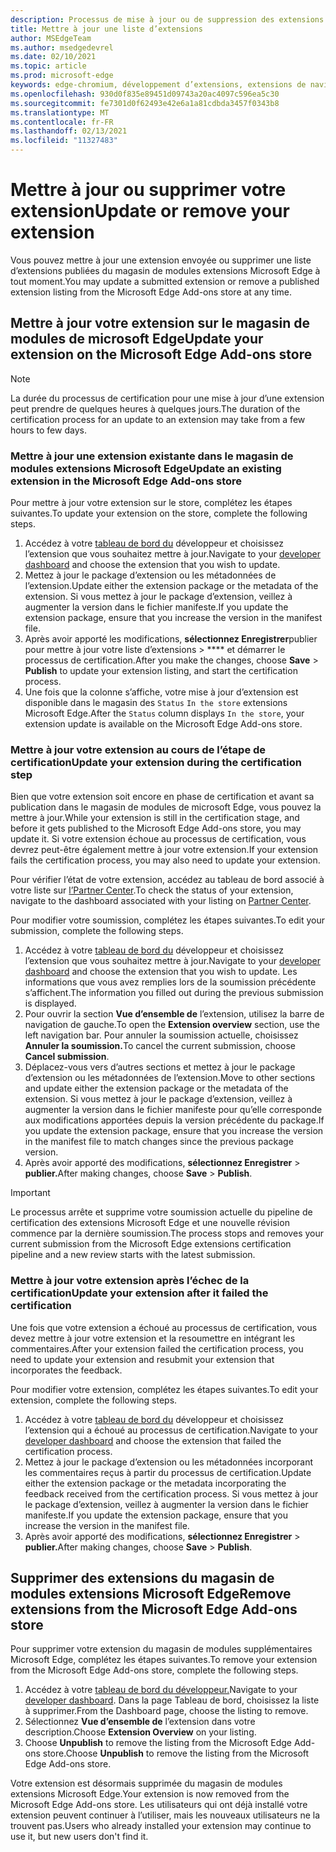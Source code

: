```yaml
---
description: Processus de mise à jour ou de suppression des extensions du magasin de modules extensions Microsoft Edge
title: Mettre à jour une liste d’extensions
author: MSEdgeTeam
ms.author: msedgedevrel
ms.date: 02/10/2021
ms.topic: article
ms.prod: microsoft-edge
keywords: edge-chromium, développement d’extensions, extensions de navigateur, extensions, extensions, centre de partenaires, développeur
ms.openlocfilehash: 930d0f835e89451d09743a20ac4097c596ea5c30
ms.sourcegitcommit: fe7301d0f62493e42e6a1a81cdbda3457f0343b8
ms.translationtype: MT
ms.contentlocale: fr-FR
ms.lasthandoff: 02/13/2021
ms.locfileid: "11327483"
---
```

# <span data-ttu-id="4c318-104">Mettre à jour ou supprimer votre extension</span><span class="sxs-lookup"><span data-stu-id="4c318-104">Update or remove your extension</span></span>  

<span data-ttu-id="4c318-105">Vous pouvez mettre à jour une extension envoyée ou supprimer une liste d’extensions publiées du magasin de modules extensions Microsoft Edge à tout moment.</span><span class="sxs-lookup"><span data-stu-id="4c318-105">You may update a submitted extension or remove a published extension listing from the Microsoft Edge Add-ons store at any time.</span></span>  

## <span data-ttu-id="4c318-106">Mettre à jour votre extension sur le magasin de modules de microsoft Edge</span><span class="sxs-lookup"><span data-stu-id="4c318-106">Update your extension on the Microsoft Edge Add-ons store</span></span>  

> [!NOTE]
> <span data-ttu-id="4c318-107">La durée du processus de certification pour une mise à jour d’une extension peut prendre de quelques heures à quelques jours.</span><span class="sxs-lookup"><span data-stu-id="4c318-107">The duration of the certification process for an update to an extension may take from a few hours to few days.</span></span>  

### <span data-ttu-id="4c318-108">Mettre à jour une extension existante dans le magasin de modules extensions Microsoft Edge</span><span class="sxs-lookup"><span data-stu-id="4c318-108">Update an existing extension in the Microsoft Edge Add-ons store</span></span>  

<span data-ttu-id="4c318-109">Pour mettre à jour votre extension sur le store, complétez les étapes suivantes.</span><span class="sxs-lookup"><span data-stu-id="4c318-109">To update your extension on the store, complete the following steps.</span></span>  

1.  <span data-ttu-id="4c318-110">Accédez à votre [tableau de bord du][MicrosoftPartnerCenter] développeur et choisissez l’extension que vous souhaitez mettre à jour.</span><span class="sxs-lookup"><span data-stu-id="4c318-110">Navigate to your [developer dashboard][MicrosoftPartnerCenter] and choose the extension that you wish to update.</span></span>  
1.  <span data-ttu-id="4c318-111">Mettez à jour le package d’extension ou les métadonnées de l’extension.</span><span class="sxs-lookup"><span data-stu-id="4c318-111">Update either the extension package or the metadata of the extension.</span></span>  <span data-ttu-id="4c318-112">Si vous mettez à jour le package d’extension, veillez à augmenter la version dans le fichier manifeste.</span><span class="sxs-lookup"><span data-stu-id="4c318-112">If you update the extension package, ensure that you increase the version in the manifest file.</span></span>  
1.  <span data-ttu-id="4c318-113">Après avoir apporté les modifications, **sélectionnez Enregistrer**publier pour mettre à jour votre liste d’extensions  >  \*\*\*\* et démarrer le processus de certification.</span><span class="sxs-lookup"><span data-stu-id="4c318-113">After you make the changes, choose **Save** > **Publish** to update your extension listing, and start the certification process.</span></span>  
1.  <span data-ttu-id="4c318-114">Une fois que la colonne s’affiche, votre mise à jour d’extension est disponible dans le magasin des `Status` `In the store` extensions Microsoft Edge.</span><span class="sxs-lookup"><span data-stu-id="4c318-114">After the `Status` column displays `In the store`, your extension update is available on the Microsoft Edge Add-ons store.</span></span>  
    
### <span data-ttu-id="4c318-115">Mettre à jour votre extension au cours de l’étape de certification</span><span class="sxs-lookup"><span data-stu-id="4c318-115">Update your extension during the certification step</span></span>  

<span data-ttu-id="4c318-116">Bien que votre extension soit encore en phase de certification et avant sa publication dans le magasin de modules de microsoft Edge, vous pouvez la mettre à jour.</span><span class="sxs-lookup"><span data-stu-id="4c318-116">While your extension is still in the certification stage, and before it gets published to the Microsoft Edge Add-ons store, you may update it.</span></span> <span data-ttu-id="4c318-117">Si votre extension échoue au processus de certification, vous devrez peut-être également mettre à jour votre extension.</span><span class="sxs-lookup"><span data-stu-id="4c318-117">If your extension fails the certification process, you may also need to update your extension.</span></span>    

<span data-ttu-id="4c318-118">Pour vérifier l’état de votre extension, accédez au tableau de bord associé à votre liste sur [l’Partner Center][MicrosoftPartnerCenter].</span><span class="sxs-lookup"><span data-stu-id="4c318-118">To check the status of your extension, navigate to the dashboard associated with your listing on [Partner Center][MicrosoftPartnerCenter].</span></span>  

<span data-ttu-id="4c318-119">Pour modifier votre soumission, complétez les étapes suivantes.</span><span class="sxs-lookup"><span data-stu-id="4c318-119">To edit your submission, complete the following steps.</span></span>  

1.  <span data-ttu-id="4c318-120">Accédez à votre [tableau de bord du][MicrosoftPartnerCenter] développeur et choisissez l’extension que vous souhaitez mettre à jour.</span><span class="sxs-lookup"><span data-stu-id="4c318-120">Navigate to your [developer dashboard][MicrosoftPartnerCenter] and choose the extension that you wish to update.</span></span>  <span data-ttu-id="4c318-121">Les informations que vous avez remplies lors de la soumission précédente s’affichent.</span><span class="sxs-lookup"><span data-stu-id="4c318-121">The information you filled out during the previous submission is displayed.</span></span>  
1.  <span data-ttu-id="4c318-122">Pour ouvrir la section **Vue d’ensemble de** l’extension, utilisez la barre de navigation de gauche.</span><span class="sxs-lookup"><span data-stu-id="4c318-122">To open the **Extension overview** section, use the left navigation bar.</span></span>  <span data-ttu-id="4c318-123">Pour annuler la soumission actuelle, choisissez **Annuler la soumission.**</span><span class="sxs-lookup"><span data-stu-id="4c318-123">To cancel the current submission, choose **Cancel submission**.</span></span>  
1.  <span data-ttu-id="4c318-124">Déplacez-vous vers d’autres sections et mettez à jour le package d’extension ou les métadonnées de l’extension.</span><span class="sxs-lookup"><span data-stu-id="4c318-124">Move to other sections and update either the extension package or the metadata of the extension.</span></span>  <span data-ttu-id="4c318-125">Si vous mettez à jour le package d’extension, veillez à augmenter la version dans le fichier manifeste pour qu’elle corresponde aux modifications apportées depuis la version précédente du package.</span><span class="sxs-lookup"><span data-stu-id="4c318-125">If you update the extension package, ensure that you increase the version in the manifest file to match changes since the previous package version.</span></span>  
1.  <span data-ttu-id="4c318-126">Après avoir apporté des modifications, **sélectionnez Enregistrer**  >  **publier.**</span><span class="sxs-lookup"><span data-stu-id="4c318-126">After making changes, choose **Save** > **Publish**.</span></span>  
    
> [!IMPORTANT]
> <span data-ttu-id="4c318-127">Le processus arrête et supprime votre soumission actuelle du pipeline de certification des extensions Microsoft Edge et une nouvelle révision commence par la dernière soumission.</span><span class="sxs-lookup"><span data-stu-id="4c318-127">The process stops and removes your current submission from the Microsoft Edge extensions certification pipeline and a new review starts with the latest submission.</span></span>  

### <span data-ttu-id="4c318-128">Mettre à jour votre extension après l’échec de la certification</span><span class="sxs-lookup"><span data-stu-id="4c318-128">Update your extension after it failed the certification</span></span>  

<span data-ttu-id="4c318-129">Une fois que votre extension a échoué au processus de certification, vous devez mettre à jour votre extension et la resoumettre en intégrant les commentaires.</span><span class="sxs-lookup"><span data-stu-id="4c318-129">After your extension failed the certification process, you need to update your extension and resubmit your extension that incorporates the feedback.</span></span>  

<span data-ttu-id="4c318-130">Pour modifier votre extension, complétez les étapes suivantes.</span><span class="sxs-lookup"><span data-stu-id="4c318-130">To edit your extension, complete the following steps.</span></span>  

1.  <span data-ttu-id="4c318-131">Accédez à votre [tableau de bord du][MicrosoftPartnerCenter] développeur et choisissez l’extension qui a échoué au processus de certification.</span><span class="sxs-lookup"><span data-stu-id="4c318-131">Navigate to your [developer dashboard][MicrosoftPartnerCenter] and choose the extension that failed the certification process.</span></span>  
1.  <span data-ttu-id="4c318-132">Mettez à jour le package d’extension ou les métadonnées incorporant les commentaires reçus à partir du processus de certification.</span><span class="sxs-lookup"><span data-stu-id="4c318-132">Update either the extension package or the metadata incorporating the feedback received from the certification process.</span></span>  <span data-ttu-id="4c318-133">Si vous mettez à jour le package d’extension, veillez à augmenter la version dans le fichier manifeste.</span><span class="sxs-lookup"><span data-stu-id="4c318-133">If you update the extension package, ensure that you increase the version in the manifest file.</span></span>  
1.  <span data-ttu-id="4c318-134">Après avoir apporté des modifications, **sélectionnez Enregistrer**  >  **publier.**</span><span class="sxs-lookup"><span data-stu-id="4c318-134">After making changes, choose **Save** > **Publish**.</span></span>  
    
## <span data-ttu-id="4c318-135">Supprimer des extensions du magasin de modules extensions Microsoft Edge</span><span class="sxs-lookup"><span data-stu-id="4c318-135">Remove extensions from the Microsoft Edge Add-ons store</span></span>  

<span data-ttu-id="4c318-136">Pour supprimer votre extension du magasin de modules supplémentaires Microsoft Edge, complétez les étapes suivantes.</span><span class="sxs-lookup"><span data-stu-id="4c318-136">To remove your extension from the Microsoft Edge Add-ons store, complete the following steps.</span></span>  

1.  <span data-ttu-id="4c318-137">Accédez à votre [tableau de bord du développeur.][MicrosoftPartnerCenter]</span><span class="sxs-lookup"><span data-stu-id="4c318-137">Navigate to your [developer dashboard][MicrosoftPartnerCenter].</span></span>  <span data-ttu-id="4c318-138">Dans la page Tableau de bord, choisissez la liste à supprimer.</span><span class="sxs-lookup"><span data-stu-id="4c318-138">From the Dashboard page, choose the listing to remove.</span></span>  
1.  <span data-ttu-id="4c318-139">Sélectionnez **Vue d’ensemble de** l’extension dans votre description.</span><span class="sxs-lookup"><span data-stu-id="4c318-139">Choose **Extension Overview** on your listing.</span></span>  
1.  <span data-ttu-id="4c318-140">Choose **Unpublish** to remove the listing from the Microsoft Edge Add-ons store.</span><span class="sxs-lookup"><span data-stu-id="4c318-140">Choose **Unpublish** to remove the listing from the Microsoft Edge Add-ons store.</span></span>  
    
<span data-ttu-id="4c318-141">Votre extension est désormais supprimée du magasin de modules extensions Microsoft Edge.</span><span class="sxs-lookup"><span data-stu-id="4c318-141">Your extension is now removed from the Microsoft Edge Add-ons store.</span></span>  <span data-ttu-id="4c318-142">Les utilisateurs qui ont déjà installé votre extension peuvent continuer à l’utiliser, mais les nouveaux utilisateurs ne la trouvent pas.</span><span class="sxs-lookup"><span data-stu-id="4c318-142">Users who already installed your extension may continue to use it, but new users don't find it.</span></span>  

<!-- links -->  

[MicrosoftPartnerCenter]: https://partner.microsoft.com/dashboard/microsoftedge/public/login?ref=dd "Partner Center"  
